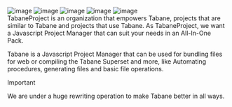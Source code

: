 ![image](https://github.com/user-attachments/assets/cdad00ae-3d08-4e27-aeae-27c770b5fa6e)
![image](https://img.shields.io/badge/Powered_by_Javascript-c0c0c0?style=flat-square&labelColor=121216&logo=javascript&logoColor=c0c0c0) ![image](https://img.shields.io/badge/Platform:_Node.js-c0c0c0?style=flat-square&labelColor=121216&logo=nodedotjs&logoColor=c0c0c0) ![image](https://img.shields.io/badge/Parser:_Acorn-c0c0c0?style=flat-square&labelColor=121216&logo=npm&logoColor=c0c0c0) ![image](https://img.shields.io/badge/Generator:_ECMAGen-c0c0c0?style=flat-square&labelColor=121216&logo=npm&logoColor=c0c0c0)<br>
TabaneProject is an organization that empowers Tabane, projects that are similar to Tabane and projects that use Tabane. As TabaneProject, we want a Javascript Project Manager that can suit your needs in an All-In-One Pack.

Tabane is a Javascript Project Manager that can be used for bundling files for web or compiling the Tabane Superset and more, like Automating procedures, generating files and basic file operations.

> [!IMPORTANT]
> We are under a huge rewriting operation to make Tabane better in all ways.
